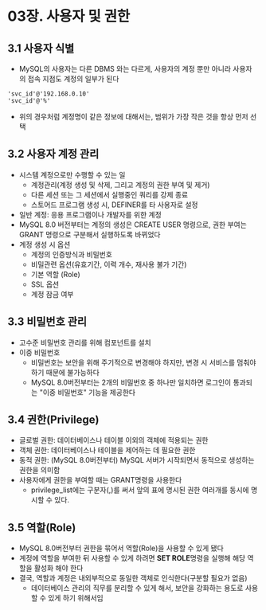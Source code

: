 # 03장. 사용자 및 권한
## 3.1 사용자 식별
- MySQL의 사용자는 다른 DBMS 와는 다르게, 사용자의 계정 뿐만 아니라 사용자의 접속 지점도 계정의 일부가 된다
```
'svc_id'@'192.168.0.10'
'svc_id'@'%'
```
- 위의 경우처럼 계정명이 같은 정보에 대해서는, 범위가 가장 작은 것을 항상 먼저 선택

## 3.2 사용자 계정 관리
- 시스템 계정으로만 수행할 수 있는 일
  - 계정관리(계정 생성 및 삭제, 그리고 계정의 권한 부여 및 제거)
  - 다른 세션 또는 그 세션에서 실행중인 쿼리를 강제 종료
  - 스토어드 프로그램 생성 시, DEFINER를 타 사용자로 설정
- 일반 계정: 응용 프로그램이나 개발자를 위한 계정
- MySQL 8.0 버전부터는 계정의 생성은 CREATE USER 명령으로, 권한 부여는 GRANT 명령으로 구분해서 실행하도록 바뀌었다
- 계정 생성 시 옵션
  - 계정의 인증방식과 비밀번호
  - 비밀관련 옵션(유효기간, 이력 개수, 재사용 불가 기간)
  - 기본 역할 (Role)
  - SSL 옵션
  - 계정 잠금 여부

## 3.3 비밀번호 관리
- 고수준 비밀번호 관리를 위해 컴포넌트를 설치
- 이중 비밀번호
  - 비밀번호는 보안을 위해 주기적으로 변경해야 하지만, 변경 시 서비스를 멈춰야 하기 때문에 불가능하다
  - MySQL 8.0버전부터는 2개의 비밀번호 중 하나만 일치하면 로그인이 통과되는 "이중 비밀번호" 기능을 제공한다

## 3.4 권한(Privilege)
- 글로벌 권한: 데이터베이스나 테이블 이외의 객체에 적용되는 권한
- 객체 권한: 데이터베이스나 테이블을 제어하는 데 필요한 권한
- 동적 권한: (MySQL 8.0버전부터) MySQL 서버가 시작되면서 동적으로 생성하는 권한을 의미함
- 사용자에게 권한을 부여할 때는 GRANT명령을 사용한다
  - privilege_list에는 구분자(,)를 써서 앞의 표에 명시된 권한 여러개를 동시에 명시할 수 있다.

## 3.5 역할(Role)
- MySQL 8.0버전부터 권한을 묶어서 역할(Role)을 사용할 수 있게 됐다
- 계정에 역할을 부여한 뒤 사용할 수 있게 하려면 **SET ROLE**명령을 실행해 해당 역할을 활성화 해야 한다
- 결국, 역할과 계정은 내외부적으로 동일한 객체로 인식한다(구분할 필요가 없음)
  - 데이터베이스 관리의 직무를 분리할 수 있게 해서, 보안을 강화하는 용도로 사용할 수 있게 하기 위해서임
